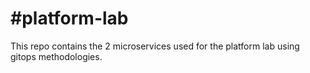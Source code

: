 # #platform-lab

This repo contains the 2 microservices used for the platform lab using gitops methodologies.

